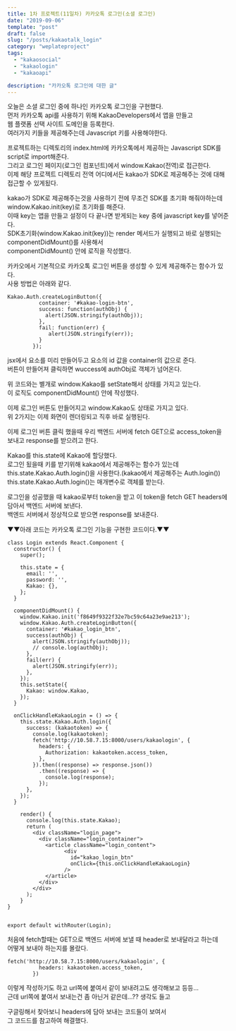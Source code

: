 ```yaml
---
title: 1차 프로젝트(11일차) 카카오톡 로그인(소셜 로그인)
date: "2019-09-06"
template: "post"
draft: false
slug: "/posts/kakaotalk_login"
category: "weplateproject"
tags:
  - "kakaosocial"
  - "kakaologin"
  - "kakaoapi"

description: "카카오톡 로그인에 대한 글"
---
```


오늘은 소셜 로그인 중에 하나인 카카오톡 로그인을 구현했다.  
먼저 카카오톡 api를 사용하기 위해 KakaoDevelopers에서 앱을 만들고  
웹 플랫폼 선택 사이트 도메인을 등록한다.  
여러가지 키들을 제공해주는데 Javascript 키를 사용해야한다.

프로젝트하는 디렉토리의 index.html에 카카오톡에서 제공하는 Javascript SDK를 script로 import해준다.  
그리고 로그인 페이지(로그인 컴포넌트)에서 window.Kakao(전역)로 접근한다.  
이제 해당 프로젝트 디렉토리 전역 어디에서든 kakao가 SDK로 제공해주는 것에 대해 접근할 수 있게됬다.

kakao가 SDK로 제공해주는것을 사용하기 전에 무조건 SDK를 초기화 해줘야하는데  
window.Kakao.init(key)로 초기화를 해준다.  
이때 key는 앱을 만들고 설정이 다 끝나면 받게되는 key 중에 javascript key를 넣어준다.  
SDK초기화(window.Kakao.init(key))는 render 메서드가 실행되고 바로 실행되는 componentDidMount()를 사용해서  
componentDidMount() 안에 로직을 작성했다.

카카오에서 기본적으로 카카오톡 로그인 버튼을 생성할 수 있게 제공해주는 함수가 있다.  
사용 방법은 아래와 같다.

```
Kakao.Auth.createLoginButton({
          container: '#kakao-login-btn',
          success: function(authObj) {
            alert(JSON.stringify(authObj));
          },
          fail: function(err) {
             alert(JSON.stringify(err));
          }
        });
```

jsx에서 요소를 미리 만들어두고 요소의 id 값을 container의 값으로 준다.  
버튼이 만들어져 클릭하면 wuccess에 authObj로 객체가 넘어온다.

위 코드와는 별개로 window.Kakao를 setState해서 상태를 가지고 있는다.  
이 로직도 componentDidMount() 안에 작성했다.

이제 로그인 버튼도 만들어지고 window.Kakao도 상태로 가지고 있다.  
위 2가지는 이제 화면이 렌더링되고 직후 바로 실행된다.

이제 로그인 버튼 클릭 했을때 우리 백엔드 서버에 fetch GET으로 access_token을  
보내고 response를 받으려고 한다.

Kakao를 this.state에 Kakao에 할당했다.  
로그인 됬을때 키를 받기위해 kakao에서 제공해주는 함수가 있는데  
this.state.Kakao.Auth.login()을 사용한다.(kakao에서 제공해주는 Auth.login())  
this.state.Kakao.Auth.login()는 매개변수로 객체를 받는다.

로그인을 성공했을 때 kakao로부터 token을 받고 이 token을 fetch GET headers에  
담아서 백엔드 서버에 보낸다.  
백엔드 서버에서 정상적으로 받으면 response를 보내준다.

▼▼아래 코드는 카카오톡 로그인 기능을 구현한 코드이다.▼▼

```
class Login extends React.Component {
  constructor() {
    super();

    this.state = {
      email: '',
      password: '',
      Kakao: {},
    };
  }

  componentDidMount() {
    window.Kakao.init('f8649f9322f32e7bc59c64a23e9ae213');
    window.Kakao.Auth.createLoginButton({
      container: '#kakao_login_btn',
      success(authObj) {
        alert(JSON.stringify(authObj));
        // console.log(authObj);
      },
      fail(err) {
        alert(JSON.stringify(err));
      },
    });
    this.setState({
      Kakao: window.Kakao,
    });
  }

  onClickHandleKakaoLogin = () => {
    this.state.Kakao.Auth.login({
      success: (kakaotoken) => {
        console.log(kakaotoken);
        fetch('http://10.58.7.15:8000/users/kakaologin', {
          headers: {
            Authorization: kakaotoken.access_token,
          },
        }).then((response) => response.json())
          .then((response) => {
            console.log(response);
          });
      },
    });
  }

    render() {
      console.log(this.state.Kakao);
      return (
        <div className="login_page">
          <div className="login_container">
            <article className="login_content">
                  <div
                    id="kakao_login_btn"
                    onClick={this.onClickHandleKakaoLogin}
                  />
            </article>
          </div>
        </div>
      );
    }
}


export default withRouter(Login);
```

처음에 fetch할때는 GET으로 백엔드 서버에 보낼 때 header로 보내달라고 하는데  
어떻게 보내야 하는지를 몰랐다.

```
fetch('http://10.58.7.15:8000/users/kakaologin', {
          headers: kakaotoken.access_token,
        })
```

이렇게 작성하기도 하고 url쪽에 붙여서 같이 보내려고도 생각해보고 등등...  
근데 url쪽에 붙여서 보내는건 좀 아닌거 같은데...?? 생각도 들고

구글링해서 찾아보니 headers에 담아 보내는 코드들이 보여서  
그 코드드를 참고하여 해결했다.
